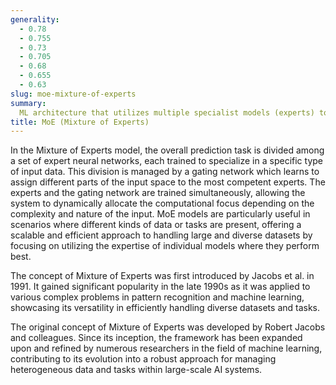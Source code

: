 ```yaml
---
generality:
  - 0.78
  - 0.755
  - 0.73
  - 0.705
  - 0.68
  - 0.655
  - 0.63
slug: moe-mixture-of-experts
summary:
  ML architecture that utilizes multiple specialist models (experts) to handle different parts of the input space, coordinated by a gating mechanism that decides which expert to use for each input.
title: MoE (Mixture of Experts)
---
```


In the Mixture of Experts model, the overall prediction task is divided among a set of expert neural networks, each trained to specialize in a specific type of input data. This division is managed by a gating network which learns to assign different parts of the input space to the most competent experts. The experts and the gating network are trained simultaneously, allowing the system to dynamically allocate the computational focus depending on the complexity and nature of the input. MoE models are particularly useful in scenarios where different kinds of data or tasks are present, offering a scalable and efficient approach to handling large and diverse datasets by focusing on utilizing the expertise of individual models where they perform best.

The concept of Mixture of Experts was first introduced by Jacobs et al. in 1991. It gained significant popularity in the late 1990s as it was applied to various complex problems in pattern recognition and machine learning, showcasing its versatility in efficiently handling diverse datasets and tasks.

The original concept of Mixture of Experts was developed by Robert Jacobs and colleagues. Since its inception, the framework has been expanded upon and refined by numerous researchers in the field of machine learning, contributing to its evolution into a robust approach for managing heterogeneous data and tasks within large-scale AI systems.
